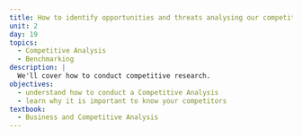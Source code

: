 ```yaml
---
title: How to identify opportunities and threats analysing our competitors
unit: 2
day: 19
topics:
  - Competitive Analysis
  - Benchmarking
description: |
  We'll cover how to conduct competitive research.
objectives:
  - understand how to conduct a Competitive Analysis
  - learn why it is important to know your competitors
textbook:
  - Business and Competitive Analysis
---
```

